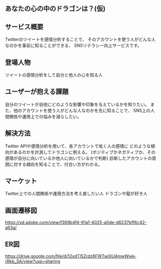 ## あなたの心の中のドラゴンは？(仮)

## サービス概要
Twitterのツイートを感情分析することで、
そのアカウントを使う人がどんな人なのかを事前に知ることができる、
SNSリテラシー向上サービスです。

## 登場人物
ツイートの感情分析をして自分と他人の心を知る人

## ユーザーが抱える課題
自分のツイートが自他にどのような影響や印象を与えているかを知りたい。
また、他のアカウントを使う人がどんな人なのかを先に知ることで、
SNS上の人間関係や運用上での悩みを減らしたい。

## 解決方法
Twitter APIや感情分析を用いて、各アカウントで呟く人の感情に
どのような傾向があるのかを計測してドラゴンに例える。
(ポジティブかネガティブか、その感情が自分に向いているか他人に向いているかで判断) 
診断したアカウントの周囲に対する傾向を知ることで、付合い方がわかる。

## マーケット
Twitter上での人間関係や運用方法を考え直したい人
ドラゴンや龍が好き人

## 画面遷移図
https://xd.adobe.com/view/f369b4f4-91a1-4025-a0de-d6237bff6c42-a63a/

## ER図
https://drive.google.com/file/d/12vdTI5Zrdz6FWTw0iU4mwWwk-rRkb_SA/view?usp=sharing

